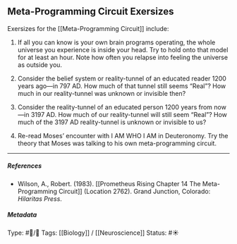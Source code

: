 ## Meta-Programming Circuit Exersizes  # 

Exersizes for the [[Meta-Programming Circuit]] include:

1. If all you can know is your own brain programs operating, the whole universe you experience is inside your head. Try to hold onto that model for at least an hour. Note how often you relapse into feeling the universe as outside you.

2. Consider the belief system or reality-tunnel of an educated reader 1200 years ago—in 797 AD. How much of that tunnel still seems “Real”? How much in our reality-tunnel was unknown or invisible then?

3. Consider the reality-tunnel of an educated person 1200 years from now—in 3197 AD. How much of our reality-tunnel will still seem “Real”? How much of the 3197 AD reality-tunnel is unknown or invisible to us?

4. Re-read Moses’ encounter with I AM WHO I AM in Deuteronomy. Try the theory that Moses was talking to his own meta-programming circuit.

___

##### References

- Wilson, A., Robert. (1983). [[Prometheus Rising Chapter 14 The Meta-Programming Circuit]] (Location 2762). Grand Junction, Colorado: _Hilaritas Press_.

##### Metadata

Type: #🔵/🔵 
Tags: [[Biology]] / [[Neuroscience]]
Status: #☀️ 
